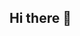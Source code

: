 ## Hi there 👋

<!--
**jomelmajait/jomelmajait** is a ✨ _special_ ✨ repository because its `README.md` (this file) appears on your GitHub profile.

Here are some ideas to get you started:

- 🔭 I’m currently working on ...
- 🌱 I’m currently learning ...
- 👯 I’m looking to collaborate on ...
- 🤔 I’m looking for help with ...
- 💬 Ask me about ...
- 📫 How to reach me: ...
- 😄 Pronouns: ...
- ⚡ Fun fact: ...
how to auto create the model of the existing table in database
python manage.py inspectdb gender_employee_profile > main_app/models.py

create a superuser admin to help dev development
 register the the model in the admin.py





-->
